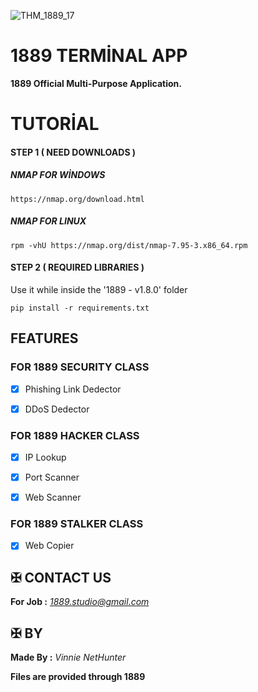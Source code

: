 ![THM_1889_17](https://github.com/user-attachments/assets/d6399db4-ec3a-4eb5-a165-a4b81ddc52ce)


# 1889 TERMİNAL APP


**1889 Official Multi-Purpose Application.**


# TUTORİAL


#### STEP 1 ( NEED DOWNLOADS )


##### NMAP FOR WİNDOWS


```
https://nmap.org/download.html
```


##### NMAP FOR LINUX 


```
rpm -vhU https://nmap.org/dist/nmap-7.95-3.x86_64.rpm
```


#### STEP 2 ( REQUIRED LIBRARIES )


Use it while inside the '1889 - v1.8.0' folder


```
pip install -r requirements.txt
```


## FEATURES 


### FOR 1889 SECURITY CLASS

- [x] Phishing Link Dedector
- [x] DDoS Dedector  



### FOR 1889 HACKER CLASS 

- [x] IP Lookup
- [x] Port Scanner
- [x] Web Scanner



### FOR 1889 STALKER CLASS

- [x] Web Copier



## ✠ CONTACT US 


**For Job :** *1889.studio@gmail.com*


## ✠ BY 


**Made By :** *Vinnie NetHunter*


**Files are provided through 1889**
